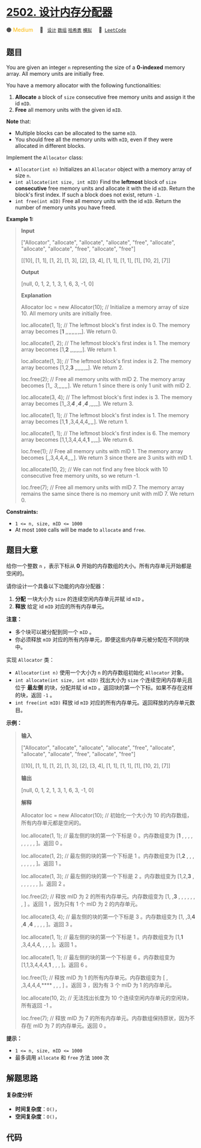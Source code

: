 # [2502. 设计内存分配器](https://leetcode.com/problems/design-memory-allocator)

🟠 <font color=#ffb800>Medium</font>&emsp; 🔖&ensp; [`设计`](/leetcode/outline/tag/design.md) [`数组`](/leetcode/outline/tag/array.md) [`哈希表`](/leetcode/outline/tag/hash-table.md) [`模拟`](/leetcode/outline/tag/simulation.md)&emsp; 🔗&ensp;[`LeetCode`](https://leetcode.com/problems/design-memory-allocator)


## 题目

You are given an integer `n` representing the size of a **0-indexed** memory
array. All memory units are initially free.

You have a memory allocator with the following functionalities:

  1. **Allocate** a block of `size` consecutive free memory units and assign it the id `mID`.
  2. **Free** all memory units with the given id `mID`.

**Note** that:

  * Multiple blocks can be allocated to the same `mID`.
  * You should free all the memory units with `mID`, even if they were allocated in different blocks.

Implement the `Allocator` class:

  * `Allocator(int n)` Initializes an `Allocator` object with a memory array of size `n`.
  * `int allocate(int size, int mID)` Find the **leftmost** block of `size` **consecutive** free memory units and allocate it with the id `mID`. Return the block's first index. If such a block does not exist, return `-1`.
  * `int free(int mID)` Free all memory units with the id `mID`. Return the number of memory units you have freed.



**Example 1:**

> 
> 
> 
> 
> 
> **Input**
> 
> ["Allocator", "allocate", "allocate", "allocate", "free", "allocate", "allocate", "allocate", "free", "allocate", "free"]
> 
> [[10], [1, 1], [1, 2], [1, 3], [2], [3, 4], [1, 1], [1, 1], [1], [10, 2], [7]]
> 
> **Output**
> 
> [null, 0, 1, 2, 1, 3, 1, 6, 3, -1, 0]
> 
> 
> 
> **Explanation**
> 
> Allocator loc = new Allocator(10); // Initialize a memory array of size 10. All memory units are initially free.
> 
> loc.allocate(1, 1); // The leftmost block's first index is 0. The memory array becomes [**1** ,_,_,_,_,_,_,_,_,_]. We return 0.
> 
> loc.allocate(1, 2); // The leftmost block's first index is 1. The memory array becomes [1,**2** ,_,_,_,_,_,_,_,_]. We return 1.
> 
> loc.allocate(1, 3); // The leftmost block's first index is 2. The memory array becomes [1,2,**3** ,_,_,_,_,_,_,_]. We return 2.
> 
> loc.free(2); // Free all memory units with mID 2. The memory array becomes [1,_, 3,_,_,_,_,_,_,_]. We return 1 since there is only 1 unit with mID 2.
> 
> loc.allocate(3, 4); // The leftmost block's first index is 3. The memory array becomes [1,_,3,**4** ,**4** ,**4** ,_,_,_,_]. We return 3.
> 
> loc.allocate(1, 1); // The leftmost block's first index is 1. The memory array becomes [1,**1** ,3,4,4,4,_,_,_,_]. We return 1.
> 
> loc.allocate(1, 1); // The leftmost block's first index is 6. The memory array becomes [1,1,3,4,4,4,**1** ,_,_,_]. We return 6.
> 
> loc.free(1); // Free all memory units with mID 1. The memory array becomes [_,_,3,4,4,4,_,_,_,_]. We return 3 since there are 3 units with mID 1.
> 
> loc.allocate(10, 2); // We can not find any free block with 10 consecutive free memory units, so we return -1.
> 
> loc.free(7); // Free all memory units with mID 7. The memory array remains the same since there is no memory unit with mID 7. We return 0.

**Constraints:**

  * `1 <= n, size, mID <= 1000`
  * At most `1000` calls will be made to `allocate` and `free`.


## 题目大意

给你一个整数 `n` ，表示下标从 **0** 开始的内存数组的大小。所有内存单元开始都是空闲的。

请你设计一个具备以下功能的内存分配器：

  1. **分配** 一块大小为 `size` 的连续空闲内存单元并赋 id `mID` 。
  2. **释放** 给定 id `mID` 对应的所有内存单元。

**注意：**

  * 多个块可以被分配到同一个 `mID` 。
  * 你必须释放 `mID` 对应的所有内存单元，即便这些内存单元被分配在不同的块中。

实现 `Allocator` 类：

  * `Allocator(int n)` 使用一个大小为 `n` 的内存数组初始化 `Allocator` 对象。
  * `int allocate(int size, int mID)` 找出大小为 `size` 个连续空闲内存单元且位于  **最左侧** 的块，分配并赋 id `mID` 。返回块的第一个下标。如果不存在这样的块，返回 `-1` 。
  * `int free(int mID)` 释放 id `mID` 对应的所有内存单元。返回释放的内存单元数目。



**示例：**

> 
> 
> 
> 
> 
> **输入**
> 
> ["Allocator", "allocate", "allocate", "allocate", "free", "allocate", "allocate", "allocate", "free", "allocate", "free"]
> 
> [[10], [1, 1], [1, 2], [1, 3], [2], [3, 4], [1, 1], [1, 1], [1], [10, 2], [7]]
> 
> **输出**
> 
> [null, 0, 1, 2, 1, 3, 1, 6, 3, -1, 0]
> 
> 
> 
> **解释**
> 
> Allocator loc = new Allocator(10); // 初始化一个大小为 10 的内存数组，所有内存单元都是空闲的。
> 
> loc.allocate(1, 1); // 最左侧的块的第一个下标是 0 。内存数组变为 [**1** , , , , , , , , , ]。返回 0 。
> 
> loc.allocate(1, 2); // 最左侧的块的第一个下标是 1 。内存数组变为 [1,**2** , , , , , , , , ]。返回 1 。
> 
> loc.allocate(1, 3); // 最左侧的块的第一个下标是 2 。内存数组变为 [1,2,**3** , , , , , , , ]。返回 2 。
> 
> loc.free(2); // 释放 mID 为 2 的所有内存单元。内存数组变为 [1, ,**3** , , , , , , , ] 。返回 1 ，因为只有 1 个 mID 为 2 的内存单元。
> 
> loc.allocate(3, 4); // 最左侧的块的第一个下标是 3 。内存数组变为 [1, ,3,**4** ,**4** ,**4** , , , , ]。返回 3 。
> 
> loc.allocate(1, 1); // 最左侧的块的第一个下标是 1 。内存数组变为 [1,**1** ,3,4,4,4, , , , ]。返回 1 。
> 
> loc.allocate(1, 1); // 最左侧的块的第一个下标是 6 。内存数组变为 [1,1,3,4,4,4,**1** , , , ]。返回 6 。
> 
> loc.free(1); // 释放 mID 为 1 的所有内存单元。内存数组变为 [ , ,3,4,4,4,**** , , , ] 。返回 3 ，因为有 3 个 mID 为 1 的内存单元。
> 
> loc.allocate(10, 2); // 无法找出长度为 10 个连续空闲内存单元的空闲块，所有返回 -1 。
> 
> loc.free(7); // 释放 mID 为 7 的所有内存单元。内存数组保持原状，因为不存在 mID 为 7 的内存单元。返回 0 。
> 
> 



**提示：**

  * `1 <= n, size, mID <= 1000`
  * 最多调用 `allocate` 和 `free` 方法 `1000` 次


## 解题思路

#### 复杂度分析

- **时间复杂度**：`O()`，
- **空间复杂度**：`O()`，

## 代码

```javascript

```
